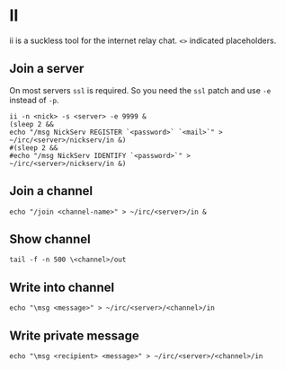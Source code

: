 # II

ii is a suckless tool for the internet relay chat.
`<>` indicated placeholders.

## Join a server

On most servers `ssl` is required.
So you need the `ssl` patch and use `-e` instead of `-p`.

```shell
ii -n <nick> -s <server> -e 9999 &
(sleep 2 &&
echo "/msg NickServ REGISTER `<password>` `<mail>`" > ~/irc/<server>/nickserv/in &)
#(sleep 2 &&
#echo "/msg NickServ IDENTIFY `<password>`" > ~/irc/<server>/nickserv/in &)
```

## Join a channel

```shell
echo "/join <channel-name>" > ~/irc/<server>/in &
```

## Show channel

```shell
tail -f -n 500 \<channel>/out
```

## Write into channel

```shell
echo "\msg <message>" > ~/irc/<server>/<channel>/in
```

## Write private message

```shell
echo "\msg <recipient> <message>" > ~/irc/<server>/<channel>/in
```
